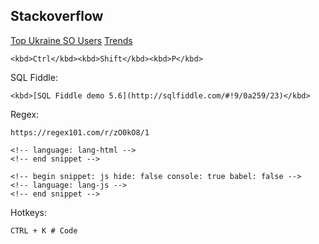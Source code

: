 Stackoverflow
-

[Top Ukraine SO Users](http://data.stackexchange.com/stackoverflow/query/763779/top-ukrainian-stackoverflow-users)
[Trends](https://insights.stackoverflow.com/trends?tags=javascript%2Cphp)

````
<kbd>Ctrl</kbd><kbd>Shift</kbd><kbd>P</kbd>
````

SQL Fiddle:
````
<kbd>[SQL Fiddle demo 5.6](http://sqlfiddle.com/#!9/0a259/23)</kbd>
````

Regex:
````
https://regex101.com/r/zO0kO8/1
````

````
<!-- language: lang-html -->
<!-- end snippet -->

<!-- begin snippet: js hide: false console: true babel: false -->
<!-- language: lang-js -->
<!-- end snippet -->
````

Hotkeys:
````
CTRL + K # Code
````

